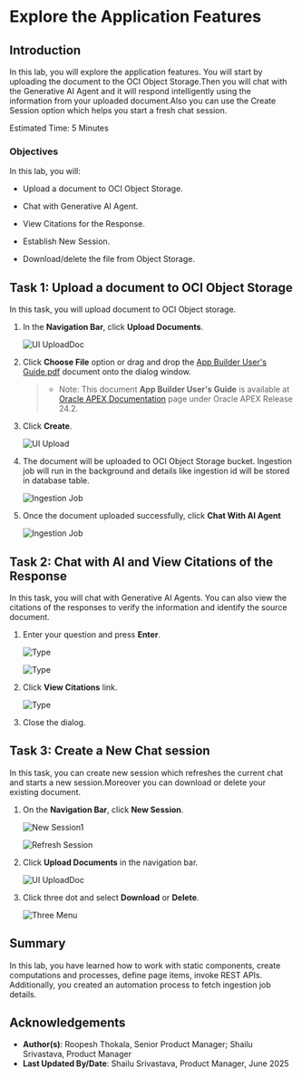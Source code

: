 # Explore the Application Features

## Introduction

In this lab, you will explore the application features. You will start by uploading the document to the OCI Object Storage.Then you will chat with the Generative AI Agent and it will respond intelligently using the information from your uploaded document.Also you can use the Create Session option which helps you start a fresh chat session.

Estimated Time: 5 Minutes

### Objectives

In this lab, you will:

- Upload a document to OCI Object Storage.

- Chat with Generative AI Agent.

- View Citations for the Response.

- Establish New Session.

- Download/delete the file from Object Storage.

## Task 1: Upload a document to OCI Object Storage

In this task, you will upload document to OCI Object storage.

1. In the **Navigation Bar**, click **Upload Documents**.

    ![UI UploadDoc](images/ui-uploaddoc.png " ")

2. Click  **Choose File** option or drag and drop the [App Builder User's Guide.pdf](files/APP_Builder_User_Guide.pdf?download=1) document onto the dialog window.

    >* Note: This document **App Builder User's Guide** is available at [Oracle APEX Documentation](https://apex.oracle.com/en/learn/documentation/) page under Oracle APEX Release 24.2.

3. Click **Create**.

    ![UI Upload](images/ui-upload.png " ")

4. The document will be uploaded to OCI Object Storage bucket. Ingestion job will run in the background and details like ingestion id will be stored in database table.

    ![Ingestion Job](images/ingestionjob.png " ")

5. Once the document uploaded successfully, click **Chat With AI Agent**

    ![Ingestion Job](images/ingestionjob-success.png " ")

## Task 2: Chat with AI and View Citations of the Response

In this task, you will chat with Generative AI Agents. You can also view the citations of the responses to verify the information and identify the source document.

1. Enter your question and press **Enter**.

    ![Type](images/type.png " ")

    ![Type](images/type-chat1.png " ")

2. Click **View Citations** link.

    ![Type](images/click-citation1.png " ")

3. Close the dialog.

## Task 3: Create a New Chat session

In this task, you can create new session which refreshes the current chat and starts a new session.Moreover you can download or delete your existing document.

1. On the **Navigation Bar**, click **New Session**.

    ![New Session1](images/new-session1.png " ")

    ![Refresh Session](images/refresh.png " ")

2. Click **Upload Documents** in the navigation bar.

    ![UI UploadDoc](images/ui-uploaddoc.png " ")

3. Click three dot and select **Download** or **Delete**.

    ![Three Menu](images/three-menu.png " ")

## Summary

In this lab, you have learned how to work with static components, create computations and processes, define page items, invoke REST APIs. Additionally, you created an automation process to fetch ingestion job details.

## Acknowledgements

- **Author(s)**: Roopesh Thokala, Senior Product Manager; Shailu Srivastava, Product Manager
- **Last Updated By/Date**: Shailu Srivastava, Product Manager, June 2025
